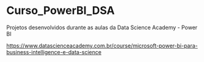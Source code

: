 # Curso_PowerBI_DSA
 Projetos desenvolvidos durante as aulas da Data Science Academy - Power BI

https://www.datascienceacademy.com.br/course/microsoft-power-bi-para-business-intelligence-e-data-science
